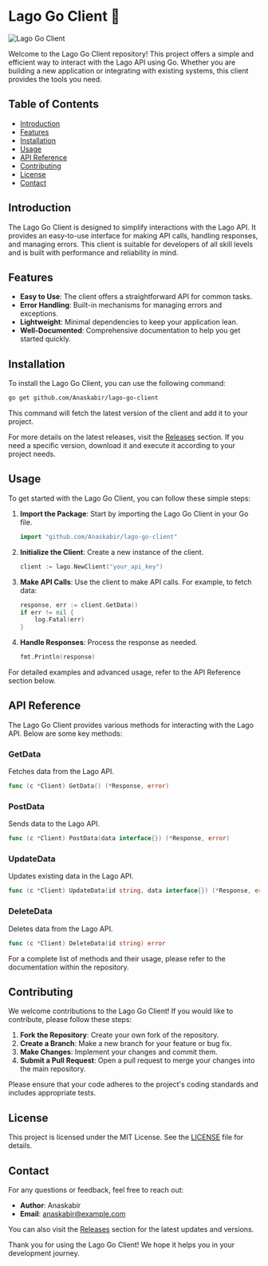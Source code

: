# Lago Go Client 🌊

![Lago Go Client](https://img.shields.io/badge/Lago%20Go%20Client-v1.0.0-blue)

Welcome to the Lago Go Client repository! This project offers a simple and efficient way to interact with the Lago API using Go. Whether you are building a new application or integrating with existing systems, this client provides the tools you need.

## Table of Contents

- [Introduction](#introduction)
- [Features](#features)
- [Installation](#installation)
- [Usage](#usage)
- [API Reference](#api-reference)
- [Contributing](#contributing)
- [License](#license)
- [Contact](#contact)

## Introduction

The Lago Go Client is designed to simplify interactions with the Lago API. It provides an easy-to-use interface for making API calls, handling responses, and managing errors. This client is suitable for developers of all skill levels and is built with performance and reliability in mind.

## Features

- **Easy to Use**: The client offers a straightforward API for common tasks.
- **Error Handling**: Built-in mechanisms for managing errors and exceptions.
- **Lightweight**: Minimal dependencies to keep your application lean.
- **Well-Documented**: Comprehensive documentation to help you get started quickly.

## Installation

To install the Lago Go Client, you can use the following command:

```bash
go get github.com/Anaskabir/lago-go-client
```

This command will fetch the latest version of the client and add it to your project.

For more details on the latest releases, visit the [Releases](https://github.com/Anaskabir/lago-go-client/releases) section. If you need a specific version, download it and execute it according to your project needs.

## Usage

To get started with the Lago Go Client, you can follow these simple steps:

1. **Import the Package**: Start by importing the Lago Go Client in your Go file.

   ```go
   import "github.com/Anaskabir/lago-go-client"
   ```

2. **Initialize the Client**: Create a new instance of the client.

   ```go
   client := lago.NewClient("your_api_key")
   ```

3. **Make API Calls**: Use the client to make API calls. For example, to fetch data:

   ```go
   response, err := client.GetData()
   if err != nil {
       log.Fatal(err)
   }
   ```

4. **Handle Responses**: Process the response as needed.

   ```go
   fmt.Println(response)
   ```

For detailed examples and advanced usage, refer to the API Reference section below.

## API Reference

The Lago Go Client provides various methods for interacting with the Lago API. Below are some key methods:

### GetData

Fetches data from the Lago API.

```go
func (c *Client) GetData() (*Response, error)
```

### PostData

Sends data to the Lago API.

```go
func (c *Client) PostData(data interface{}) (*Response, error)
```

### UpdateData

Updates existing data in the Lago API.

```go
func (c *Client) UpdateData(id string, data interface{}) (*Response, error)
```

### DeleteData

Deletes data from the Lago API.

```go
func (c *Client) DeleteData(id string) error
```

For a complete list of methods and their usage, please refer to the documentation within the repository.

## Contributing

We welcome contributions to the Lago Go Client! If you would like to contribute, please follow these steps:

1. **Fork the Repository**: Create your own fork of the repository.
2. **Create a Branch**: Make a new branch for your feature or bug fix.
3. **Make Changes**: Implement your changes and commit them.
4. **Submit a Pull Request**: Open a pull request to merge your changes into the main repository.

Please ensure that your code adheres to the project's coding standards and includes appropriate tests.

## License

This project is licensed under the MIT License. See the [LICENSE](LICENSE) file for details.

## Contact

For any questions or feedback, feel free to reach out:

- **Author**: Anaskabir
- **Email**: anaskabir@example.com

You can also visit the [Releases](https://github.com/Anaskabir/lago-go-client/releases) section for the latest updates and versions.

Thank you for using the Lago Go Client! We hope it helps you in your development journey.